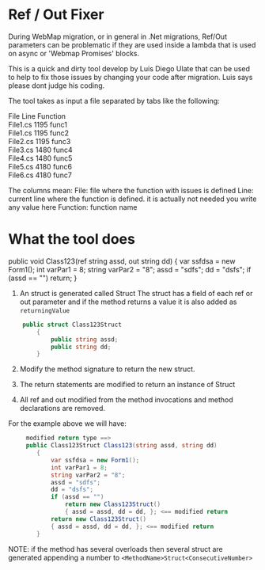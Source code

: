 Ref / Out Fixer
================

During WebMap migration, or in general in .Net migrations, Ref/Out parameters can be problematic 
if they are used inside a lambda that is used on async or 'Webmap Promises' blocks.

This is a quick and dirty tool develop by Luis Diego Ulate that 
can be used to help to fix those issues by changing your code after migration.
Luis says please dont judge his coding. 

The tool takes as input a file separated by tabs like the following:

File	Line	Function	
File1.cs	1195	func1	
File1.cs	1195	func2	
File2.cs	1195	func3	
File3.cs	1480	func4	
File4.cs	1480	func5	
File5.cs	4180	func6	
File6.cs	4180	func7

The columns mean:
File: file where the function with issues is defined
Line: current line where the function is defined. it is actually not needed you write any value here
Function: function name	



What the tool does
===================

 public void Class123(ref string assd, out string dd)
        {
            var ssfdsa = new Form1();
            int varPar1 = 8;
            string varPar2 = "8";
            assd = "sdfs";
            dd = "dsfs";
            if (assd == "")
                return;
        }
		
1. An struct is generated called <MethodName>Struct
The struct has a field of each ref or out parameter and if the method returns a value it is also added as `returningValue`
```C#
	public struct Class123Struct
        {
            public string assd;
            public string dd;
        }
```	

2. Modify the method signature to return the new struct.		

3. The return statements are modified to return an instance of <MethodName>Struct

4. All ref and out modified from the method invocations and method declarations are removed.

For the example above we will have:
```C#
     modified return type ==>   
	 public Class123Struct Class123(string assd, string dd)
        {
            var ssfdsa = new Form1();
            int varPar1 = 8;
            string varPar2 = "8";
            assd = "sdfs";
            dd = "dsfs";
            if (assd == "")
                return new Class123Struct() 
                { assd = assd, dd = dd, }; <== modified return
            return new Class123Struct()
            { assd = assd, dd = dd, }; <== modified return
        }
```
		
NOTE: if the method has several overloads then several struct are generated appending a number to `<MethodName>Struct<ConsecutiveNumber>`	
